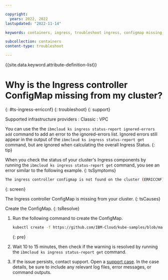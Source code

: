 ```yaml
---

copyright:
  years: 2022, 2022
lastupdated: "2022-11-14"

keywords: containers, ingress, troubleshoot ingress, configmap missing, erriccnf

subcollection: containers
content-type: troubleshoot

---
```


{{site.data.keyword.attribute-definition-list}}


# Why is the Ingress controller ConfigMap missing from my cluster?
{: #ts-ingress-erriccnf}
{: troubleshoot}
{: support}

Supported infrastructure providers
:   Classic
:   VPC

You can use the the `ibmcloud ks ingress status-report ignored-errors add` command to add an error to the ignored-errors list. Ignored errors still appear in the output of the `ibmcloud ks ingress status-report get` command, but are ignored when calculating the overall Ingress Status.
{: tip}

When you check the status of your cluster's Ingress components by running the `ibmcloud ks ingress status-report get` command, you see an error similar to the following example.
{: tsSymptoms}

```sh
The ingress controller configmap is not found on the cluster (ERRICCNF).
```
{: screen}

The Ingress controller ConfigMap is missing from your cluster.
{: tsCauses}

Create the ConfigMap.
{: tsResolve}

1. Run the following command to create the ConfigMap.
    ```sh
    kubectl create -f https://github.com/IBM-Cloud/kube-samples/blob/master/ingress-config/ibm-k8s-controller-config.yaml
    ```
    {: pre}
    
1. Wait 10 to 15 minutes, then check if the warning is resolved by running the `ibmcloud ks ingress status-report get` command.

1. If the issue persists, contact support. Open a [support case](/docs/get-support?topic=get-support-using-avatar). In the case details, be sure to include any relevant log files, error messages, or command outputs.


